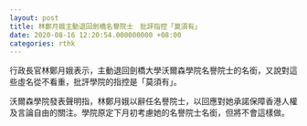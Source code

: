 ```yaml
---
layout: post
title: 林鄭月娥主動退回劍橋名譽院士　批評指控「莫須有」
date: 2020-08-16 12:20:54.000000000 +08:00
categories: rthk
---
```


行政長官林鄭月娥表示，主動退回劍橋大學沃爾森學院名譽院士的名銜，又說對這些虛名從不看重，批評學院的指控是「莫須有」。

沃爾森學院發表聲明指，林鄭月娥以辭任名譽院士，以回應對她承諾保障香港人權及言論自由的關注。學院原定下月初考慮她的名譽院士名銜，但將不會這樣做。
